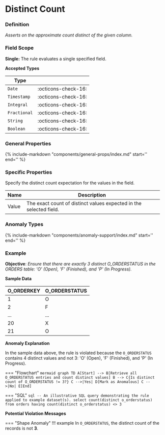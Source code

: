 # Distinct Count

### Definition

*Asserts on the approximate count distinct of the given column.*

### Field Scope

**Single:** The rule evaluates a single specified field.

**Accepted Types**

| Type        |                          |
|-------------|--------------------------|
| `Date`      | <div style="text-align:center">:octicons-check-16:</div>  |
| `Timestamp` | <div style="text-align:center">:octicons-check-16:</div>  |
| `Integral`  | <div style="text-align:center">:octicons-check-16:</div>  |
| `Fractional`| <div style="text-align:center">:octicons-check-16:</div>  |
| `String`    | <div style="text-align:center">:octicons-check-16:</div>  |
| `Boolean`   | <div style="text-align:center">:octicons-check-16:</div>  |

### General Properties

{%
    include-markdown "components/general-props/index.md"
    start='<!-- all-props--start -->'
    end='<!-- all-props--end -->'
%}

### Specific Properties

Specify the distinct count expectation for the values in the field.

| Name           | Description                                                   |
|----------------|---------------------------------------------------------------|
| <div class="text-primary">Value</div>  | The exact count of distinct values expected in the selected field. |

### Anomaly Types

{%
    include-markdown "components/anomaly-support/index.md"
    start='<!-- shape-only--start -->'
    end='<!-- shape-only--end -->'
%}

### Example

**Objective**: *Ensure that there are exactly 3 distinct O_ORDERSTATUS in the ORDERS table: 'O' (Open), 'F' (Finished), and 'P' (In Progress).*

**Sample Data**

| O_ORDERKEY | O_ORDERSTATUS          |
|------------|------------------------|
| 1          | O                      |
| 2          | F                      |
| ...        | ...                    |
| 20         | X                      |
| 21         | O                      |

**Anomaly Explanation**

In the sample data above, the rule is violated because the `O_ORDERSTATUS` contains 4 distinct values and not 3: 'O' (Open), 'F' (Finished), and 'P' (In Progress).

=== "Flowchart"
    ``` mermaid
    graph TD
    A[Start] --> B[Retrieve all O_ORDERSTATUS entries and count distinct values]
    B --> C{Is distinct count of O_ORDERSTATUS != 3?}
    C -->|Yes| D[Mark as Anomalous]
    C -->|No| E[End]
    ```

=== "SQL"
    ```sql
    -- An illustrative SQL query demonstrating the rule applied to example dataset(s).
    select
        count(distinct o_orderstatus)
    from orders
    having count(distinct o_orderstatus) <> 3
    ```

**Potential Violation Messages**

=== "Shape Anomaly"
    !!! example
        In `O_ORDERSTATUS`, the distinct count of the records is not **3**.
